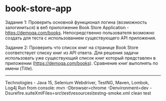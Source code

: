 # book-store-app

Задание 1:
Проверить основной функционал логина (возможность залогиниться) в веб прилолжение Book Store Application - https://demoqa.com/books.
Непосредственно пользователя возможно создать для теста с использованием существующего API приложения.

Задание 2:
Проверить что список книг на странице Book Store соответствует списку книг из API ответа. Для решения задачи использовать уже существующий список книг который представлен в приложении (https://demoqa.com/books). Сравнение книг выполнять по имени (Title).

-----------------------

Technologies - Java 15, Selenium Webdriver, TestNG, Maven, Lombok, Log4j
Run from console:
mvn -Dbrowser=chrome -Denvironment=dev -Dsurefire.suiteXmlFiles=src\test\resources\testng-smoke.xml clean test
